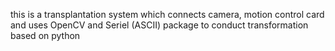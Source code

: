 this is a transplantation system which connects camera, motion control card and uses OpenCV and Seriel (ASCII) package to conduct transformation based on python
